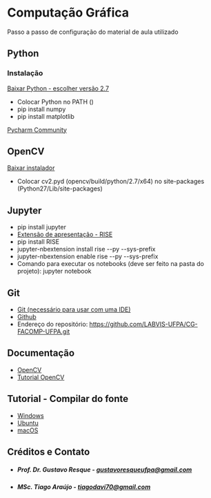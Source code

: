 # Computação Gráfica

Passo a passo de configuração do material de aula utilizado  
## Python
### Instalação
[Baixar Python - escolher versão 2.7](https://www.python.org/downloads/windows/)
* Colocar Python no PATH ()
* pip install numpy
* pip install matplotlib

[Pycharm Community](https://www.jetbrains.com/pycharm/download/#section=windows)

## OpenCV
[Baixar instalador](https://sourceforge.net/projects/opencvlibrary/?source=typ_redirect)
* Colocar cv2.pyd (opencv/build/python/2.7/x64) no site-packages (Python27/Lib/site-packages)

## Jupyter
* pip install jupyter
* [Extensão de apresentação - RISE](https://github.com/damianavila/RISE)
* pip install RISE
* jupyter-nbextension install rise --py --sys-prefix
* jupyter-nbextension enable rise --py --sys-prefix 
* Comando para executar os notebooks (deve ser feito na pasta do projeto): jupyter notebook

## Git
* [Git (necessário para usar com uma IDE)](https://git-scm.com/)
* [Github](https://desktop.github.com/)
* Endereço do repositório: https://github.com/LABVIS-UFPA/CG-FACOMP-UFPA.git

## Documentação
* [OpenCV](https://docs.opencv.org/3.4.1/)
* [Tutorial OpenCV](https://docs.opencv.org/3.4.1/d6/d00/tutorial_py_root.html)

## Tutorial - Compilar do fonte
* [Windows](https://docs.opencv.org/3.0-beta/doc/py_tutorials/py_setup/py_setup_in_windows/py_setup_in_windows.html)
* [Ubuntu](https://www.pyimagesearch.com/2016/10/24/ubuntu-16-04-how-to-install-opencv/)
* [macOS](https://www.pyimagesearch.com/2015/06/29/install-opencv-3-0-and-python-3-4-on-osx/)

## Créditos e Contato
* ##### Prof. Dr. Gustavo Resque - gustavoresqueufpa@gmail.com
* ##### MSc. Tiago Araújo  - tiagodavi70@gmail.com
